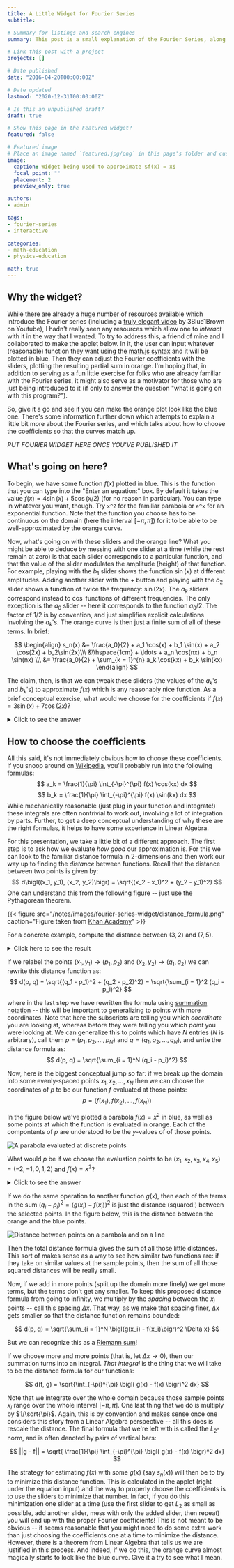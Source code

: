 ```yaml
---
title: A Little Widget for Fourier Series
subtitle: 

# Summary for listings and search engines
summary: This post is a small explanation of the Fourier Series, along with a little widget which allows you to graphically build up the series for a function of your choice by choosing appropriate coefficients. 

# Link this post with a project
projects: []

# Date published
date: "2016-04-20T00:00:00Z"

# Date updated
lastmod: "2020-12-31T00:00:00Z"

# Is this an unpublished draft?
draft: true

# Show this page in the Featured widget?
featured: false

# Featured image
# Place an image named `featured.jpg/png` in this page's folder and customize its options here.
image:
  caption: Widget being used to approximate $f(x) = x$
  focal_point: ""
  placement: 2
  preview_only: true

authors:
- admin

tags:
- fourier-series
- interactive

categories:
- math-education
- physics-education

math: true
---
```


## Why the widget?

While there are already a huge number of resources available which introduce the
Fourier series (including a [truly elegant video](https://youtu.be/r6sGWTCMz2k)
by 3Blue1Brown on Youtube), I hadn't really seen any resources which allow one
to *interact* with it in the way that I wanted. 
To try to address this, a friend of mine and I collaborated to make the 
applet below. 
In it, the user can input whatever (reasonable) function they want using the 
[math.js syntax](https://mathjs.org/docs/expressions/syntax.html)
and it will be plotted in blue.
Then they can adjust the Fourier coefficients with the sliders, plotting the
resulting partial sum in orange.
I'm hoping that, in addition to serving as a fun little exercise for folks who
are already familiar with the Fourier series, it might also serve as a motivator
for those who are just being introduced to it (if only to answer the question
"what is going on with this program?").

So, give it a go and see if you can make the orange plot look like the blue one.
There's some information further down which attempts to explain a little bit 
more about the Fourier series, and which talks about how to choose the
coefficients so that the curves match up.

*PUT FOURIER WIDGET HERE ONCE YOU'VE PUBLISHED IT*

## What's going on here?

To begin, we have some function $f(x)$ plotted in blue.
This is the function that you can type into the "Enter an equation:" box.
By default it takes the value $f(x) = 4\sin(x) + 5\cos(x/2)$ (for no reason in
particular).
You can type in whatever you want, though. 
Try `x^2` for the familiar parabola or `e^x` for an exponential function.
Note that the function you choose has to be continuous on the domain (here
the interval $[-\pi, \pi]$) for it to be able to be well-approximated by the
orange curve.

Now, what's going on with these sliders and the orange line?
What you might be able to deduce by messing with one slider at a time (while the
rest remain at zero) is that each slider corresponds to a particular function,
and that the value of the slider modulates the amplitude (height) of that
function.
For example, playing with the $b_1$ slider shows the function $\sin(x)$ at
different amplitudes.
Adding another slider with the $+$ button and playing with the $b_2$ slider
shows a function of twice the frequency: $\sin(2x)$. 
The $a_k$ sliders correspond instead to $\cos$ functions of different 
frequencies.
The only exception is the $a_0$ slider -- here it corresponds to the function
$a_0/2$.
The factor of $1/2$ is by convention, and just simplifies explicit calculations
involving the $a_k$'s. 
The orange curve is then just a finite sum of all of these terms. 
In brief:

$$
\begin{align}
s_n(x) &= \frac{a_0}{2} + a_1 \cos(x) + b_1 \sin(x) + a_2 \cos(2x) + b_2\sin(2x)\\\ 
&\\hspace{1cm} + \ldots + a_n \cos(nx) + b_n \sin(nx) \\\ 
&= \frac{a_0}{2} + \sum_{k = 1}^{n} a_k \cos(kx) + b_k \sin(kx)
\end{align}
$$

The claim, then, is that we can tweak these sliders (the values of the $a_k$'s
and $b_k$'s) to approximate $f(x)$ which is any reasonably nice function.
As a brief conceptual exercise, what would we choose for the coefficients if
$f(x) = 3\sin(x) + 7\cos(2x)$?

<details>
	<summary>
	Click to see the answer
	</summary>
	
> Choosing $b_1 = 3$, $a_2 = 7$ and all other coefficients to be zero does the
trick.
In fact, these are the only choices that will work (this fact is non-obvious).
</details>

## How to choose the coefficients
All this said, it's not immediately obvious how to choose these coefficients.
If you snoop around on
[Wikipedia](https://www.wikiwand.com/en/Fourier_series#Definition), you'll
probably run into the following formulas:
$$
a_k = \frac{1}{\pi} \int_{-\pi}^{\pi} f(x) \cos(kx) dx
$$
$$
b_k = \frac{1}{\pi} \int_{-\pi}^{\pi} f(x) \sin(kx) dx
$$
While mechanically reasonable (just plug in your function and integrate!) these
integrals are often nontrivial to work out, involving a lot of integration by
parts.
Further, to get a deep conceptual understanding of why these are the right
formulas, it helps to have some experience in Linear Algebra.

For this presentation, we take a little bit of a different approach.
The first step is to ask how we evaluate *how good* our approximation is.
For this we can look to the familiar distance formula in 2-dimensions and then
work our way up to finding the *distance* between functions.
Recall that the distance between two points is given by:
$$
d\bigl((x_1, y_1), (x_2, y_2)\bigr) = \sqrt{(x_2 - x_1)^2 + (y_2 - y_1)^2}
$$
One can understand this from the following figure -- just use the Pythagorean
theorem.

{{< figure src="/notes/images/fourier-series-widget/distance_formula.png" caption="Figure taken from [Khan Academy](https://www.khanacademy.org/math/geometry/hs-geo-analytic-geometry/hs-geo-distance-and-midpoints/a/distance-formula)"  >}}

For a concrete example, compute the distance between $(3, 2)$ and $(7, 5)$.

<details>
	<summary>
	Click here to see the result
	</summary>
	
> Writing out the distance formula gives:
$$
d\bigl((3, 2), (7, 5)\bigr) = \sqrt{(3 - 7)^2 + (2 - 5)^2} = \sqrt{25} = 5
$$
</details>

If we relabel the points $(x_1, y_1) \to (p_1, p_2)$ and 
$(x_2, y_2) \to (q_1, q_2)$ we can rewrite this distance function as:
$$
d(p, q) = \sqrt{(q_1 - p_1)^2 + (q_2 - p_2)^2} = \sqrt{\sum_{i = 1}^2 (q_i - p_i)^2}
$$

where in the last step we have rewritten the formula using
[summation notation](https://www.khanacademy.org/math/ap-calculus-ab/ab-integration-new/ab-6-3/a/review-summation-notation)
-- this will be important to generalizing to points with more coordinates.
Note that here the subscripts are telling you which *coordinate* you are looking
at, whereas before they were telling you which *point* you were looking at.
We can generalize this to points which have $N$ entries ($N$ is arbitrary), call
them $p = (p_1, p_2, \ldots, p_N)$ and $q = (q_1, q_2, \ldots, q_N)$, and write
the distance formula as:
$$
d(p, q) = \sqrt{\sum_{i = 1}^N (q_i - p_i)^2}
$$

Now, here is the biggest conceptual jump so far: if we break up the domain into
some evenly-spaced points $x_1, x_2, \ldots, x_N$ then we can choose the
coordinates of $p$ to be our function $f$ evaluated at those points:
$$
p = \bigl(f(x_1), f(x_2), \ldots, f(x_N)\bigr)
$$

In the figure below we've plotted a parabola $f(x) = x^2$ in blue, as well as
some points at which the function is evaluated in orange.
Each of the compontents of $p$ are understood to be the $y$-values of of those
points.

![A parabola evaluated at discrete points](notes/images/fourier-series-widget/evaluated_at_discrete_points.png)

What would $p$ be if we choose the evaluation points to be
$(x_1, x_2, x_3, x_4, x_5) = (-2, -1, 0, 1, 2)$ and $f(x) = x^2$?

<details>
	<summary>
		Click to see the answer
	</summary>
	
> $$
p = \bigl( f(x_1), f(x_2), f(x_3), f(x_4), f(x_5) \bigr) = (4, 1, 0, 1, 4)
$$
</details>

If we do the same operation to another function $g(x)$, then each of the terms
in the sum $(q_i - p_i)^2 = (g(x_i) - f(x_i))^2$ is just the distance (squared!)
between the selected points.
In the figure below, this is the distance between the orange and the blue
points.

![Distance between points on a parabola and on a line](./notes/images/fourier-series-widget/distance_between_points.png)

Then the total distance formula gives the sum of all those little distances.
This sort of makes sense as a way to see how similar two functions are: if they
take on similar values at the sample points, then the sum of all those squared
distances will be really small.

Now, if we add in more points (split up the domain more finely) we get more
terms, but the terms don't get any smaller.
To keep this proposed distance formula from going to infinity, we multiply by
the *spacing* between the $x_i$ points -- call this spacing $\Delta x$.
That way, as we make that spacing finer, $\Delta x$ gets smaller so that the
distance function remains bounded:

$$
d(p, q) = \sqrt{\sum_{i = 1}^N \bigl(g(x_i) - f(x_i)\bigr)^2 \Delta x}
$$

But we can recognize this as a [Riemann sum](https://www.khanacademy.org/math/ap-calculus-ab/ab-integration-new/ab-6-3/a/riemann-sums-with-summation-notation)!

If we choose more and more points (that is, let $\Delta x \to 0$), then our
summation turns into an integral.
*That integral* is the thing that we will take to be the distance formula for
our functions:

$$
d(f, g) = \sqrt{\int_{-\pi}^{\pi} \bigl( g(x) - f(x) \bigr)^2 dx}
$$

Note that we integrate over the whole domain because those sample points $x_i$
range over the whole interval $[-\pi, \pi]$. 
One last thing that we do is multiply by $1/\sqrt{\pi}$.
Again, this is by convention and makes sense once one considers this story from
a Linear Algebra perspective -- all this does is rescale the distance.
The final formula that we're left with is called the $L_2$-norm, and is often
denoted by pairs of vertical bars:

$$
||g - f|| = \sqrt{ \frac{1}{\pi} \int_{-\pi}^{\pi} \bigl( g(x) - f(x) \bigr)^2 dx}
$$

The strategy for estimating $f(x)$ with some $g(x)$ (say $s_n(x)$) will then be
to try to minimize this distance function.
This is calculated in the applet (right under the equation input) and the way to
properly choose the coefficients is to use the sliders to minimize that number.
In fact, if you do this minimization one slider at a time (use the first slider
to get $L_2$ as small as possible, add another slider, mess with only the
added slider, then repeat) you will end up with the proper Fourier coefficients!
This is not meant to be obvious -- it seems reasonable that you might need to do
some extra work than just choosing the coefficients one at a time to minimize
the distance.
However, there is a theorem from Linear Algebra that tells us we are justified
in this process. 
And indeed, if we do this, the orange curve almost magically starts to look like
the blue curve.
Give it a try to see what I mean.

